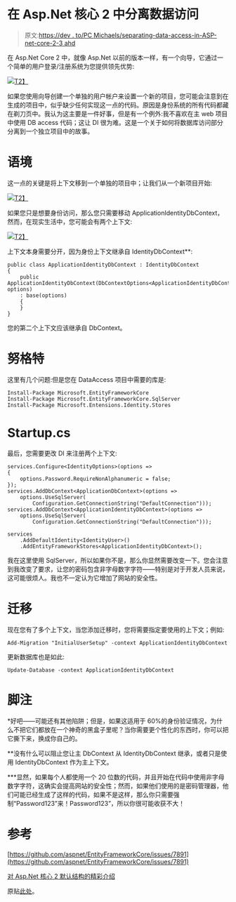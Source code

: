 # 在 Asp.Net 核心 2 中分离数据访问

> 原文:[https://dev . to/PC Michaels/separating-data-access-in-ASP-net-core-2-3 ahd](https://dev.to/pcmichaels/separating-data-access-in-asp-net-core-2-3ahd)

在 Asp.Net Core 2 中，就像 Asp.Net 以前的版本一样，有一个向导，它通过一个简单的用户登录/注册系统为您提供领先优势:

[![](../Images/991d07b630e6f72dcdd29c6121c28b54.png)T2】](https://www.pmichaels.net/wp-content/uploads/2018/06/aspnet-core2-id-4.png)

如果您使用向导创建一个单独的用户帐户来设置一个新的项目，您可能会注意到在生成的项目中，似乎缺少任何实现这一点的代码。原因是身份系统的所有代码都藏在剃刀页中。我认为这主要是一件好事，但是有一个例外:我不喜欢在主 web 项目中使用 DB access 代码；这让 DI 很为难。这是一个关于如何将数据库访问部分分离到一个独立项目中的故事。

# 语境

这一点的关键是将上下文移到一个单独的项目中；让我们从一个新项目开始:

[![](../Images/02b9156db59338d23b886a1a5cb6c3b4.png)T2】](https://www.pmichaels.net/wp-content/uploads/2018/06/aspnet-core2-id-1.png)

如果您只是想要身份访问，那么您只需要移动
ApplicationIdentityDbContext，然而，在现实生活中，您可能会有两个上下文:

[![](../Images/ac8abb52e8cc02eb4cb66669033bc14b.png)T2】](https://www.pmichaels.net/wp-content/uploads/2018/06/aspnet-core2-id-2.png)

上下文本身需要分开，因为身份上下文继承自 IdentityDbContext**:

```
public class ApplicationIdentityDbContext : IdentityDbContext
{    
    public     ApplicationIdentityDbContext(DbContextOptions<ApplicationIdentityDbContext> options)
    : base(options)
    {
    }
} 
```

您的第二个上下文应该继承自 DbContext。

# 努格特

这里有几个问题:但是您在 DataAccess 项目中需要的库是:

```
Install-Package Microsoft.EntityFrameworkCore
Install-Package Microsoft.EntityFrameworkCore.SqlServer
Install-Package Microsoft.Entensions.Identity.Stores 
```

# Startup.cs

最后，您需要更改 DI 来注册两个上下文:

```
services.Configure<IdentityOptions>(options =>
{
    options.Password.RequireNonAlphanumeric = false;                
});
services.AddDbContext<ApplicationDbContext>(options =>
    options.UseSqlServer(
        Configuration.GetConnectionString("DefaultConnection")));
services.AddDbContext<ApplicationIdentityDbContext>(options =>
    options.UseSqlServer(
        Configuration.GetConnectionString("DefaultConnection")));

services                
    .AddDefaultIdentity<IdentityUser>()
    .AddEntityFrameworkStores<ApplicationIdentityDbContext>(); 
```

我在这里使用 SqlServer，所以如果你不是，那么你显然需要改变一下。您会注意到我改变了要求，让您的密码包含非字母数字字符——特别是对于开发人员来说，这可能很烦人。我也不一定认为它增加了网站的安全性。

# 迁移

现在您有了多个上下文，当您添加迁移时，您将需要指定要使用的上下文；例如:

```
Add-Migration "InitialUserSetup" -context ApplicationIdentityDbContext 
```

更新数据库也是如此:

```
Update-Database -context ApplicationIdentityDbContext 
```

# 脚注

*好吧——可能还有其他陷阱；但是，如果这适用于 60%的身份验证情况，为什么不把它们都放在一个神奇的黑盒子里呢？当你需要更个性化的东西时，你可以把它撕下来，换成你自己的。

**没有什么可以阻止您让主 DbContext 从 IdentityDbContext 继承，或者只是使用 IdentityDbContext 作为主上下文。

***显然，如果每个人都使用一个 20 位数的代码，并且开始在代码中使用非字母数字字符，这确实会提高网站的安全性；然而，如果他们使用的是密码管理器，他们可能已经生成了这样的代码，如果不是这样，那么你只需要强制“Password123”来！Password123”，所以你很可能收获不大！

# 参考

[https://github.com/aspnet/EntityFrameworkCore/issues/7891](https://github.com/aspnet/EntityFrameworkCore/issues/7891)

[对 Asp.Net 核心 2 默认结构的精彩介绍](https://exceptionnotfound.net/whats-this-and-can-i-delete-it-examining-a-default-asp-net-core-mvc-project/)

原贴[此处](https://www.pmichaels.net/2018/06/30/separating-data-access-in-asp-net-core-2/)。